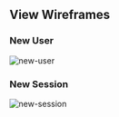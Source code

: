 ## View Wireframes

### New User
![new-user]

### New Session
![new-session]

[new-user]: ./wireframes/new_user.png
[new-session]: ./wireframes/new_session.png
